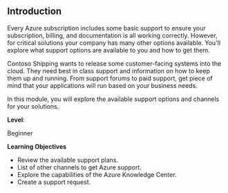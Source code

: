## Introduction

Every Azure subscription includes some basic support to ensure your subscription, billing, and documentation is all working correctly.  However, for critical solutions your company has many other options available.  You'll explore what support options are available to you and how to get them.

Contoso Shipping wants to release some customer-facing systems into the cloud.  They need best in class support and information on how to keep them up and running.  From support forums to paid support, get piece of mind that your applications will run based on your business needs.

In this module, you will explore the available support options and channels for your solutions.

**Level**: 

Beginner

**Learning Objectives**

+ Review the available support plans.
+ List of other channels to get Azure support.
+ Explore the capabilities of the Azure Knowledge Center.
+ Create a support request.

